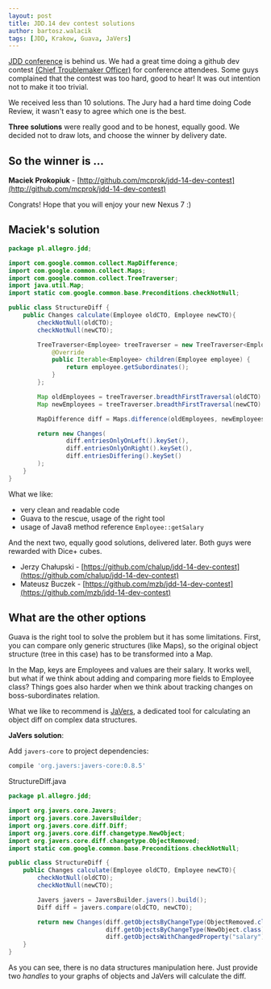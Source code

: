 ```yaml
---
layout: post
title: JDD.14 dev contest solutions
author: bartosz.walacik
tags: [JDD, Krakow, Guava, JaVers]
---
```


[JDD conference](http://14.jdd.org.pl/) is behind us.
We had a great time doing a github dev contest
[(Chief Troublemaker Officer)](https://github.com/allegro/jdd-14-dev-contest) for conference attendees.
Some guys complained that the contest was too hard, good to hear!
It was out intention not to make it too trivial.

We received less than 10 solutions.
The Jury had a hard time doing Code Review,
it wasn't easy to agree which one is the best.

**Three solutions** were really good and to be honest, equally good.
We decided not to draw lots, and choose the winner by delivery date.

## So the winner is ...

**Maciek Prokopiuk** - [http://github.com/mcprok/jdd-14-dev-contest](http://github.com/mcprok/jdd-14-dev-contest)

Congrats! Hope that you will enjoy your new Nexus 7 :)

## Maciek's solution

```java
package pl.allegro.jdd;

import com.google.common.collect.MapDifference;
import com.google.common.collect.Maps;
import com.google.common.collect.TreeTraverser;
import java.util.Map;
import static com.google.common.base.Preconditions.checkNotNull;

public class StructureDiff {
    public Changes calculate(Employee oldCTO, Employee newCTO){
        checkNotNull(oldCTO);
        checkNotNull(newCTO);

        TreeTraverser<Employee> treeTraverser = new TreeTraverser<Employee>() {
            @Override
            public Iterable<Employee> children(Employee employee) {
                return employee.getSubordinates();
            }
        };

        Map oldEmployees = treeTraverser.breadthFirstTraversal(oldCTO).toMap(Employee::getSalary);
        Map newEmployees = treeTraverser.breadthFirstTraversal(newCTO).toMap(Employee::getSalary);

        MapDifference diff = Maps.difference(oldEmployees, newEmployees);

        return new Changes(
                diff.entriesOnlyOnLeft().keySet(),
                diff.entriesOnlyOnRight().keySet(),
                diff.entriesDiffering().keySet()
        );
    }
}
```

What we like:

* very clean and readable code
* Guava to the rescue, usage of the right tool
* usage of Java8 method reference `Employee::getSalary`

And the next two, equally good solutions, delivered later.
Both guys were rewarded with Dice+ cubes.

* Jerzy Chałupski - [https://github.com/chalup/jdd-14-dev-contest](https://github.com/chalup/jdd-14-dev-contest)
* Mateusz Buczek - [https://github.com/mzb/jdd-14-dev-contest](https://github.com/mzb/jdd-14-dev-contest)

## What are the other options

Guava is the right tool to solve the problem but it has some limitations.
First, you can compare only generic structures (like Maps),
so the original object structure (tree in this case) has to be transformed into a Map.

In the Map, keys are Employees and values are their salary.
It works well, but what if we think about adding and comparing more fields to Employee class?
Things goes also harder when we think about tracking changes on boss-subordinates relation.

What we like to recommend is [JaVers](http://javers.org), a dedicated tool for calculating
 an object diff on complex
data structures.

**JaVers solution**:

Add `javers-core` to project dependencies:

```groovy
compile 'org.javers:javers-core:0.8.5'
```

StructureDiff.java

```java
package pl.allegro.jdd;

import org.javers.core.Javers;
import org.javers.core.JaversBuilder;
import org.javers.core.diff.Diff;
import org.javers.core.diff.changetype.NewObject;
import org.javers.core.diff.changetype.ObjectRemoved;
import static com.google.common.base.Preconditions.checkNotNull;

public class StructureDiff {
    public Changes calculate(Employee oldCTO, Employee newCTO){
        checkNotNull(oldCTO);
        checkNotNull(newCTO);

        Javers javers = JaversBuilder.javers().build();
        Diff diff = javers.compare(oldCTO, newCTO);

        return new Changes(diff.getObjectsByChangeType(ObjectRemoved.class),
                           diff.getObjectsByChangeType(NewObject.class),
                           diff.getObjectsWithChangedProperty("salary"));
    }
}
```

As you can see, there is no data structures manipulation here.
Just provide two *handles* to your graphs of objects and JaVers will calculate the diff.

